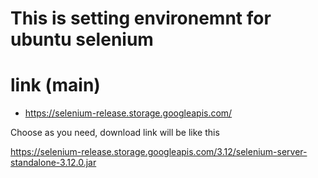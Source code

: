 # This is setting environemnt for ubuntu selenium

# link (main) 
- https://selenium-release.storage.googleapis.com/

Choose as you need, download link will be like this 

https://selenium-release.storage.googleapis.com/3.12/selenium-server-standalone-3.12.0.jar
